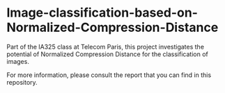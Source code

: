 # Image-classification-based-on-Normalized-Compression-Distance

Part of the IA325 class at Telecom Paris, this project investigates the potential of Normalized Compression Distance for the classification of images.

For more information, please consult the report that you can find in this repository.
